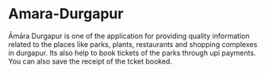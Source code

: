 # Amara-Durgapur
Āmāra Durgapur is one of the application for providing quality information related to the places like parks, plants, restaurants and  shopping complexes in durgapur. Its also help to book tickets of the parks through upi payments.
You can also save the receipt of the tcket booked.
